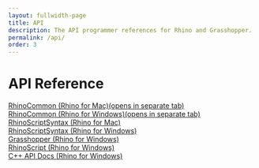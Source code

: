 ```yaml
---
layout: fullwidth-page
title: API
description: The API programmer references for Rhino and Grasshopper.
permalink: /api/
order: 3
---
```

# API Reference  

<a href="{{ site.baseurl }}/api/RhinoCommon" target="_blank">RhinoCommon (Rhino for Mac)(opens in separate tab)</a>  
<a href="{{ site.baseurl }}/api/RhinoCommonWin" target="_blank">RhinoCommon (Rhino for Windows)(opens in separate tab)</a>  
<a href="{{ site.baseurl }}/api/RhinoScriptSyntax/mac">RhinoScriptSyntax (Rhino for Mac)</a>  
<a href="{{ site.baseurl }}/api/RhinoScriptSyntax/win">RhinoScriptSyntax (Rhino for Windows)</a>  
<a href="{{ site.baseurl }}/api/grasshopper">Grasshopper (Rhino for Windows)</a>  
<a href="http://www.rhino3d.com/5/rhinoscript/index.html">RhinoScript (Rhino for Windows)</a>  
<a href="http://4.rhino3d.com/5/rhinocppsdk/index.html">C++ API Docs (Rhino for Windows)</a>

